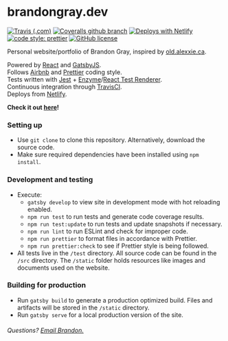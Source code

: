# brandongray.dev
[![Travis (.com)](https://img.shields.io/travis/com/brandonagray/brandon-gray-portfolio.svg?style=flat-square)](https://travis-ci.com/brandonagray/brandon-gray-portfolio)
[![Coveralls github branch](https://img.shields.io/coveralls/github/brandonagray/brandon-gray-portfolio/master.svg?style=flat-square)](https://coveralls.io/github/brandonagray/brandon-gray-portfolio)
[![Deploys with Netlify](https://img.shields.io/badge/Netlify-deployed-brightgreen.svg?style=flat-square)](https://www.netlify.com/)
[![code style: prettier](https://img.shields.io/badge/code_style-prettier-ff69b4.svg?style=flat-square)](https://github.com/prettier/prettier)
[![GitHub license](https://img.shields.io/github/license/brandonagray/brandon-gray-portfolio.svg?style=flat-square)](https://github.com/brandonagray/brandon-gray-portfolio/blob/master/LICENSE)

Personal website/portfolio of Brandon Gray, inspired by [old.alexxie.ca](https://github.com/alexieyizhe/old.alexxie.ca).

Powered by [React](https://reactjs.org/) and [GatsbyJS](https://www.gatsbyjs.org/).  
Follows [Airbnb](https://github.com/airbnb/javascript) and [Prettier](https://prettier.io/) coding style.  
Tests written with [Jest](https://jestjs.io/) + [Enzyme](https://github.com/airbnb/enzyme)/[React Test Renderer](https://reactjs.org/docs/test-renderer.html).  
Continuous integration through [TravisCI](https://travis-ci.org/).  
Deploys from [Netlify](https://www.netlify.com/).  

**Check it out [here](http://brandongray.dev)!**

### Setting up
- Use `git clone` to clone this repository. Alternatively, download the source code.
- Make sure required dependencies have been installed using `npm install`.

### Development and testing
- Execute:
  - `gatsby develop` to view site in development mode with hot reloading enabled.
  - `npm run test` to run tests and generate code coverage results.
  - `npm run test:update` to run tests and update snapshots if necessary.
  - `npm run lint` to run ESLint and check for improper code.
  - `npm run prettier` to format files in accordance with Prettier.
  - `npm run prettier:check` to see if Prettier style is being followed.
- All tests live in the `/test` directory. All source code can be found in the `/src` directory. The `/static` folder holds resources like images and documents used on the website.

### Building for production
 - Run `gatsby build` to generate a production optimized build. Files and artifacts will be stored in the `/static` directory.
 - Run `gatsby serve` for a local production version of the site.


###### Questions? [Email Brandon.](mailto:me@brandongray.dev)
